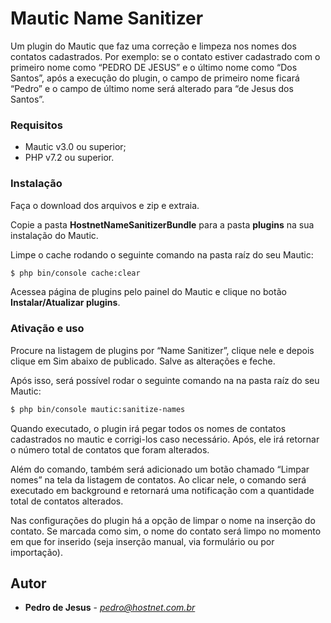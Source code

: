 # Mautic Name Sanitizer
Um plugin do Mautic que faz uma correção e limpeza nos nomes dos contatos cadastrados. Por exemplo: se o contato estiver cadastrado com o primeiro nome como “PEDRO DE JESUS” e o último nome como “Dos Santos”, após a execução do plugin, o campo de primeiro nome ficará “Pedro” e o campo de último nome será alterado para “de Jesus dos Santos”.

### Requisitos

- Mautic v3.0 ou superior;
- PHP v7.2 ou superior.

### Instalação

Faça o download dos arquivos e zip e extraia. 

Copie a pasta **HostnetNameSanitizerBundle** para a pasta **plugins** na sua instalação do Mautic.

Limpe o cache rodando o seguinte comando na pasta raíz do seu Mautic:

```sh
$ php bin/console cache:clear
```
Acessea página de plugins pelo painel do Mautic e clique no botão **Instalar/Atualizar plugins**. 

### Ativação e uso

Procure na listagem de plugins por “Name Sanitizer”, clique nele e depois clique em Sim abaixo de publicado. Salve as alterações e feche.

Após isso, será possível rodar o seguinte comando na na pasta raíz do seu Mautic:

```sh
$ php bin/console mautic:sanitize-names
```

Quando executado, o plugin irá pegar todos os nomes de contatos cadastrados no mautic e corrigi-los caso necessário. Após, ele irá retornar o número total de contatos que foram alterados.

Além do comando, também será adicionado um botão chamado “Limpar nomes” na tela da listagem de contatos. Ao clicar nele, o comando será executado em background e retornará uma notificação com a quantidade total de contatos alterados.

Nas configurações do plugin há a opção de limpar o nome na inserção do contato. Se marcada como sim, o nome do contato será limpo no momento em que for inserido (seja inserção manual, via formulário ou por importação).

## Autor
*  **Pedro de Jesus** - *pedro@hostnet.com.br*
